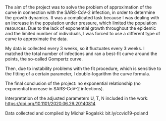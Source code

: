 The aim of the project was to solve the problem of approximation of the curve in connection with the SARS-CoV-2 infection, in order to determine the growth dynamics. It was a complicated task because I was dealing with an increase in the population under pressure, which limited the population resources. Due to the lack of exponential growth throughout the epidemic and the limited number of individuals, I was forced to use a different type of curve to approximate the data. 

My data is collected every 3 weeks, so it fluctuates every 3 weeks. I matched the total number of infections and ran a best-fit curve around the points, the so-called Gompertz curve.

Then, due to instability problems with the fit procedure, which is sensitive to the fitting of a certain parameter, I double-logarithm the curve formula.

The final conclusion of the project: no exponential relationship (no exponential increase in SARS-CoV-2 infections).

Interpretation of the adjusted parameters U, T, N included in the work: https://doi.org/10.1101/2020.06.26.20140814

Data collected and compiled by Michał Rogalski: bit.ly/covid19-poland
